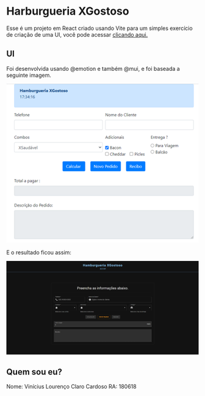 # Harburgueria XGostoso

Esse é um projeto em React criado usando Vite para um simples exercício de criação de uma UI, você pode acessar [clicando aqui.](https://facens-dev-web-exercicio-analise.surge.sh/)

## UI

Foi desenvolvida usando @emotion e também @mui, e foi baseada a seguinte imagem.

<img src=".github/exercise.png" width="512"/>

E o resultado ficou assim:

<img src=".github/result.png" width="512"/>

## Quem sou eu?

Nome: Vinícius Lourenço Claro Cardoso
RA: 180618
